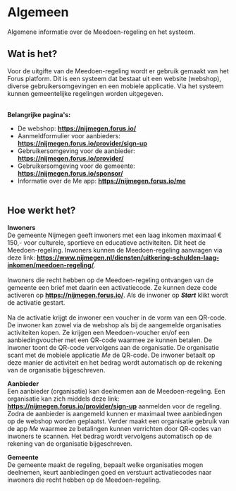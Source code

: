 # Algemeen

Algemene informatie over de Meedoen-regeling en het systeem.
&nbsp;

## Wat is het?
Voor de uitgifte van de Meedoen-regeling wordt er gebruik gemaakt van het Forus platform. Dit is een systeem dat bestaat uit een website (webshop), diverse gebruikersomgevingen en een mobiele applicatie. Via het systeem kunnen gemeentelijke regelingen worden uitgegeven.
<br />&nbsp;

**Belangrijke pagina's:**
- De webshop: **<a href="https://nijmegen.forus.io/" target="_blank">https://nijmegen.forus.io/</a>**
- Aanmeldformulier voor aanbieders: **<a href="https://nijmegen.forus.io/provider/sign-up" target="_blank">https://nijmegen.forus.io/provider/sign-up</a>**
- Gebruikersomgeving voor de aanbieder: **<a href="https://nijmegen.forus.io/provider/" target="_blank">https://nijmegen.forus.io/provider/</a>**
- Gebruikersomgeving voor de gemeente: **<a href="https://nijmegen.forus.io/sponsor/" target="_blank">https://nijmegen.forus.io/sponsor/</a>**
- Informatie over de Me app: **<a href="https://nijmegen.forus.io/me" target="_blank">https://nijmegen.forus.io/me</a>**
<br />&nbsp;

## Hoe werkt het?
**Inwoners** <br />
De gemeente Nijmegen geeft inwoners met een laag inkomen maximaal € 150,- voor culturele, sportieve en educatieve activiteiten. Dit heet de Meedoen-regeling. Inwoners kunnen de Meedoen-regeling aanvragen via deze link: **<a href="https://www.nijmegen.nl/diensten/uitkering-schulden-laag-inkomen/meedoen-regeling/" target="_blank">https://www.nijmegen.nl/diensten/uitkering-schulden-laag-inkomen/meedoen-regeling/</a>**.<br /><br />
Inwoners die recht hebben op de Meedoen-regeling ontvangen van de gemeente een brief met daarin een activatiecode. Ze kunnen deze code activeren op **<a href="https://nijmegen.forus.io/" target="_blank">https://nijmegen.forus.io/</a>**. Als de inwoner op **_Start_** klikt wordt de activatie gestart.
<br /><br />
Na de activatie krijgt de inwoner een voucher in de vorm van een QR-code. De inwoner kan zowel via de webshop als bij de aangemelde organisaties activiteiten kopen. Ze krijgen een Meedoen-voucher en/of een aanbiedingvoucher met een QR-code waarmee ze kunnen betalen. De inwoner toont de QR-code vervolgens aan de organisatie. De organisatie scant met de mobiele applicatie _Me_ de QR-code. De inwoner betaalt op deze manier de activiteit en het bedrag wordt automatisch op de rekening van de organisatie bijgeschreven.
&nbsp;

**Aanbieder** <br />
Een aanbieder (organisatie) kan deelnemen aan de Meedoen-regeling. Een organisatie kan zich middels deze link:
**<a href="https://nijmegen.forus.io/provider/sign-up" target="_blank">https://nijmegen.forus.io/provider/sign-up</a>** aanmelden voor de regeling. Zodra de aanbieder is aangemeld kunnen er maximaal twee aanbiedingen op de webshop worden geplaatst. Verder maakt een organisatie gebruik van de app _Me_ waarmee ze betalingen kunnen verrichten door QR-codes van inwoners te scannen. Het bedrag wordt vervolgens automatisch op de rekening van de organisatie bijgeschreven.
&nbsp;

**Gemeente** <br />
De gemeente maakt de regeling, bepaalt welke organisaties mogen deelnemen, keurt aanbiedingen goed en verstuurt activatiecodes naar inwoners die recht hebben op de Meedoen-regeling.
&nbsp;
